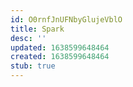 ```yaml
---
id: O0rnfJnUFNbyGlujeVblO
title: Spark
desc: ''
updated: 1638599648464
created: 1638599648464
stub: true
---
```


